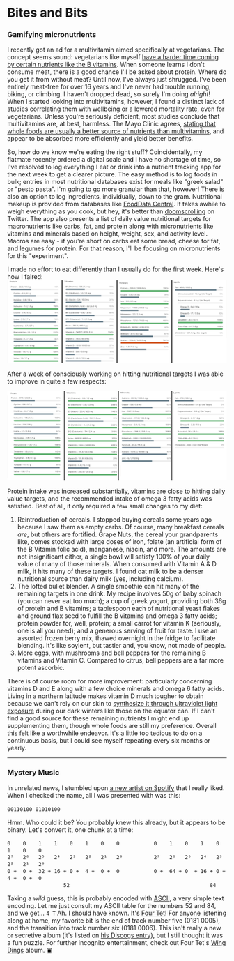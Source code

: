 # Bites and Bits
### Gamifying micronutrients

I recently got an ad for a multivitamin aimed specifically at vegetarians. The concept seems sound: vegetarians like myself [have a harder time coming by certain nutrients like the B vitamins](https://www.mayoclinic.org/healthy-lifestyle/nutrition-and-healthy-eating/in-depth/vegetarian-diet/art-20046446). When someone learns I don't consume meat, there is a good chance I'll be asked about protein. Where do you get it from without meat? Until now, I've always just shrugged. I've been entirely meat-free for over 16 years and I've never had trouble running, biking, or climbing. I haven't dropped dead, so surely I'm doing *alright*! When I started looking into multivitamins, however, I found a distinct lack of studies correlating them with wellbeing or a lowered mortality rate, even for vegetarians. Unless you're seriously deficient, most studies conclude that multivitamins are, at best, harmless. The Mayo Clinic agrees, [stating that whole foods are usually a better source of nutrients than multivitamins](https://newsnetwork.mayoclinic.org/discussion/multivitamins-and-supplements-to-take-or-not-to-take/), and appear to be absorbed more efficiently and yield better benefits.

So, how do we know we're eating the right stuff? Coincidentally, my flatmate recently ordered a digital scale and I have no shortage of time, so I've resolved to log everything I eat or drink into a nutrient tracking app for the next week to get a clearer picture. The easy method is to log foods in bulk; entries in most nutritional databases exist for meals like "greek salad" or "pesto pasta". I'm going to go more granular than that, however! There is also an option to log ingredients, individually, down to the gram. Nutritional makeup is provided from databases like [FoodData Central](https://fdc.nal.usda.gov/). It takes awhile to weigh everything as you cook, but hey, it's better than [doomscrolling](https://en.wikipedia.org/wiki/Doomscrolling) on Twitter. The app also presents a list of daily value nutritional targets for macronutrients like carbs, fat, and protein along with micronutrients like vitamins and minerals based on height, weight, sex, and activity level. Macros are easy - if you're short on carbs eat some bread, cheese for fat, and legumes for protein. For that reason, I'll be focusing on micronutrients for this "experiment".

I made no effort to eat differently than I usually do for the first week. Here's how I faired:
![nutritional report card, week 1](reportcard.jpg)

After a week of consciously working on hitting nutritional targets I was able to improve in quite a few respects:

![nutritional report card, week 2](reportcard2.jpg)

Protein intake was increased substantially, vitamins are close to hitting daily value targets, and the recommended intake of omega 3 fatty acids was satisfied. Best of all, it only required a few small changes to my diet:
1. Reintroduction of cereals. I stopped buying cereals some years ago because I saw them as empty carbs. Of course, many breakfast cereals *are*, but others are fortified. Grape Nuts, the cereal your grandparents like, comes stocked with large doses of iron, folate (an artificial form of the B Vitamin folic acid), manganese, niacin, and more. The amounts are not insignificant either, a single bowl will satisfy 100% of your daily value of many of those minerals. When consumed with Vitamin A & D milk, it hits many of these targets. I found oat milk to be a denser nutritional source than dairy milk (yes, including calcium).
2. The lofted bullet blender. A single smoothie can hit many of the remaining targets in one drink. My recipe involves 50g of baby spinach (you can never eat too much); a cup of greek yogurt, providing both 36g of protein and B vitamins; a tablespoon each of nutritional yeast flakes and ground flax seed to fulfill the B vitamins and omega 3 fatty acids; protein powder for, well, protein; a small carrot for vitamin K (seriously, one is all you need); and a generous serving of fruit for taste. I use an assorted frozen berry mix, thawed overnight in the fridge to facilitate blending. It's like soylent, but tastier and, you know, not made of people.
3. More eggs, with mushrooms and bell peppers for the remaining B vitamins and Vitamin C. Compared to citrus, bell peppers are a far more potent ascorbic.


There is of course room for more improvement: particularly concerning vitamins D and E along with a few choice minerals and omega 6 fatty acids. Living in a northern latitude makes vitamin D much tougher to obtain because we can't rely on our skin to [synthesize it through ultraviolet light exposure](https://daily.jstor.org/how-does-the-body-make-vitamin-d-from-sunlight/) during our dark winters like those on the equator can. If I can't find a good source for these remaining nutrients I might end up supplementing them, though whole foods are still my preference. Overall this felt like a worthwhile endeavor. It's a little too tedious to do on a continuous basis, but I could see myself repeating every six months or yearly.

---

### Mystery Music

In unrelated news, I stumbled upon [a new artist on Spotify](https://open.spotify.com/artist/5ZzXaAuivVXuQaHCaRuxlD?si=ACmMUE-EQOqPCYru0mFWvg) that I really liked. When I checked the name, all I was presented with was this:

`00110100 01010100`

Hmm. Who could it be? You probably knew this already, but it appears to be binary. Let's convert it, one chunk at a time:
```
0    0    1    1    0    1    0    0           0    1    0    1    0    1    0    0
2⁷   2⁶   2⁵   2⁴   2³   2²   2¹   2⁰          2⁷   2⁶   2⁵   2⁴   2³   2²   2¹   2⁰
0 +  0 +  32 + 16 + 0 +  4 +  0 +  0           0 +  64 + 0  + 16 + 0 +  4 +  0 +  0
                  52                                             84
```
Taking a *wild* guess, this is probably encoded with [ASCII](https://en.wikipedia.org/wiki/Ascii), a very simple text encoding. Let me just consult my ASCII table for the numbers 52 and 84, and we get...
`4 T`
Ah. I should have known. It's [Four Tet](https://en.wikipedia.org/wiki/Four_Tet)! For anyone listening along at home, my favorite bit is the end of track number five (0181 0005), and the transition into track number six (0181 0006). This isn't really a new or secretive album (it's listed on [his Discogs entry](https://www.discogs.com/artist/3543-Four-Tet)), but I still thought it was a fun puzzle. For further incognito entertainment, check out Four Tet's [Wing Dings](https://open.spotify.com/artist/1TIbqr0x8HoKzKBNtNN8wf?si=mU8FoicbR32Etr4NjhmBTw) album. ▣